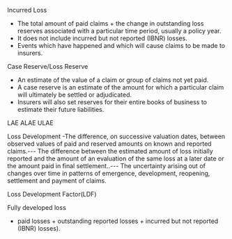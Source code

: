 Incurred Loss
- The total amount of paid claims + the change in outstanding loss reserves associated with a particular time period, 
usually a policy year. 
- It does not include incurred but not reported (IBNR) losses.
- Events which have happened and which will cause claims to be made to insurers.

Case Reserve/Loss Reserve
- An estimate of the value of a claim or group of claims not yet paid.
- A case reserve is an estimate of the amount for which a particular claim will ultimately be settled or adjudicated.
- Insurers will also set reserves for their entire books of business to estimate their future liabilities.


LAE
ALAE
ULAE

Loss Development
-The difference, on successive valuation dates, between observed values of
paid and reserved amounts on known and reported claims.--- The difference
between the estimated amount of loss initially reported and the amount of
an evaluation of the same loss at a later date or the amount paid in final
settlement..--- The uncertainty arising out of changes over time in patterns
of emergence, development, reopening, settlement and payment of claims. 

Loss Development Factor(LDF)

Fully developed loss
- paid losses + outstanding reported losses + incurred but not reported (IBNR) losses).




